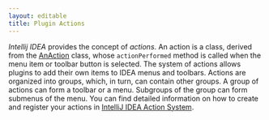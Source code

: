 ```yaml
---
layout: editable
title: Plugin Actions
---
```


*Intellij IDEA* provides the concept of _actions_.
An action is a class, derived from the
[AnAction](https://github.com/JetBrains/intellij-community/blob/master/platform/platform-api/src/com/intellij/openapi/actionSystem/AnAction.java)
class, whose ```actionPerformed``` method is called when the menu item or toolbar button is selected.
The system of actions allows plugins to add their own items to IDEA menus and toolbars.
Actions are organized into groups, which, in turn, can contain other groups.
A group of actions can form a toolbar or a menu. Subgroups of the group can form submenus of the menu.
You can find detailed information on how to create and register your actions in
[IntelliJ IDEA Action System](action_system.md).